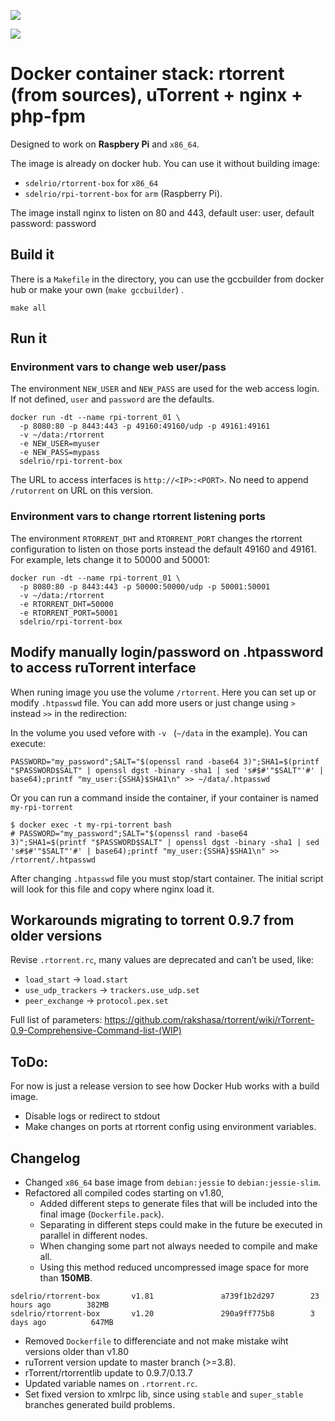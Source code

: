 [![](https://img.shields.io/docker/stars/sdelrio/rpi-torrent-box.svg)](https://hub.docker.com/r/sdelrio/rpi-torrent-box 'DockerHub')

[![](https://img.shields.io/docker/pulls/sdelrio/rpi-torrent-box.svg)](https://hub.docker.com/r/sdelrio/rpi-torrent-box 'DockerHub')

# Docker container stack: rtorrent (from sources), uTorrent + nginx + php-fpm 

Designed to work on **Raspbery Pi** and `x86_64`.

The image is already on docker hub. You can use it without building image:
- `sdelrio/rtorrent-box` for `x86_64`
- `sdelrio/rpi-torrent-box` for `arm` (Raspberry Pi).

The image install nginx to listen on 80 and 443, default user: user, default password: password


## Build it

There is a `Makefile` in the directory, you can use the gccbuilder from docker hub or make your own (`make gccbuilder`) .

```
make all
```

## Run it

### Environment vars to change web user/pass

The environment `NEW_USER` and `NEW_PASS` are used for the web access login. If not defined, `user` and `password` are the defaults.

```
docker run -dt --name rpi-torrent_01 \
  -p 8080:80 -p 8443:443 -p 49160:49160/udp -p 49161:49161 
  -v ~/data:/rtorrent
  -e NEW_USER=myuser
  -e NEW_PASS=mypass
  sdelrio/rpi-torrent-box
```

The URL to access interfaces is `http://<IP>:<PORT>`. No need to append `/rutorrent` on URL on this version.

### Environment vars to change rtorrent listening ports

The environment `RTORRENT_DHT` and `RTORRENT_PORT` changes the rtorrent configuration to listen on those ports instead the default 49160 and 49161. For example, lets change it to 50000 and 50001:

```
docker run -dt --name rpi-torrent_01 \
  -p 8080:80 -p 8443:443 -p 50000:50000/udp -p 50001:50001
  -v ~/data:/rtorrent
  -e RTORRENT_DHT=50000
  -e RTORRENT_PORT=50001
  sdelrio/rpi-torrent-box
```

## Modify manually login/password on .htpassword to access ruTorrent interface

When runing image you use the volume `/rtorrent`. Here you can set up or modify `.htpasswd` file.
You can add more users or just change using `>` instead `>>` in the redirection:

In the volume you used vefore with `-v ` (`~/data` in the example). You can execute:

```
PASSWORD="my_password";SALT="$(openssl rand -base64 3)";SHA1=$(printf "$PASSWORD$SALT" | openssl dgst -binary -sha1 | sed 's#$#'"$SALT"'#' | base64);printf "my_user:{SSHA}$SHA1\n" >> ~/data/.htpasswd
```

Or you can run a command inside the container, if your container is named `my-rpi-torrent`

```
$ docker exec -t my-rpi-torrent bash
# PASSWORD="my_password";SALT="$(openssl rand -base64 3)";SHA1=$(printf "$PASSWORD$SALT" | openssl dgst -binary -sha1 | sed 's#$#'"$SALT"'#' | base64);printf "my_user:{SSHA}$SHA1\n" >> /rtorrent/.htpasswd
```

After changing `.htpasswd` file you must stop/start container. The initial script will look for this file and copy where nginx load it.

## Workarounds migrating to torrent 0.9.7 from older versions

Revise `.rtorrent.rc`, many values are deprecated and can’t be used, like:
- `load_start` -> `load.start`
- `use_udp_trackers` -> `trackers.use_udp.set`
- `peer_exchange` -> `protocol.pex.set`

Full list of parameters: <https://github.com/rakshasa/rtorrent/wiki/rTorrent-0.9-Comprehensive-Command-list-(WIP)>

## ToDo:

For now is just a release version to see how Docker Hub works with a build image.

- Disable logs or redirect to stdout
- Make changes on ports at rtorrent config using environment variables.

## Changelog

- Changed `x86_64` base image from `debian:jessie` to `debian:jessie-slim`.
- Refactored all compiled codes starting on v1.80,
  - Added different steps to generate files that will be included into the final image (`Dockerfile.pack`).
  - Separating in different steps could make in the future be executed in parallel in different nodes.
  - When changing some part not always needed to compile and make all.
  - Using this method reduced uncompressed image space for more than **150MB**.
```
sdelrio/rtorrent-box       v1.81               a739f1b2d297        23 hours ago        382MB
sdelrio/rtorrent-box       v1.20               290a9ff775b8        3 days ago          647MB
```
- Removed `Dockerfile` to differenciate and not make mistake wiht versions older than v1.80
- ruTorrent version update to master branch (>=3.8).
- rTorrent/rtorrentlib update to 0.9.7/0.13.7
- Updated variable names on `.rtorrent.rc`.
- Set fixed version to xmlrpc lib, since using `stable` and `super_stable` branches generated build problems.

